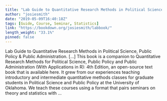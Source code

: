 ```yaml
---
title: "Lab Guide to Quantitative Research Methods in Political Science, Public Policy & Public Administration."
author: "josiesmith"
date: "2019-05-09T16:40:18Z"
tags: [Guide, Course, Seminar, Statistics]
link: "https://bookdown.org/josiesmith/labbook/"
length_weight: "33.1%"
pinned: false
---
```


Lab Guide to Quantitative Research Methods in Political Science, Public Policy & Public Administration. [...] This book is a companion to Quantitative Research Methods for Political Science, Public Policy and Public Administration (With Applications in R): 4th Edition, an open-source text book that is available here. It grew from our experiences teaching introductory and intermediate quantitative methods classes for graduate students in Political Science and Public Policy at the University of Oklahoma. We teach these courses using a format that pairs seminars on theory and statistics with ...
